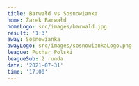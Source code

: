 ```yaml
---
title: Barwałd vs Sosnowianka
home: Żarek Barwałd
homeLogo: src/images/barwald.jpg
result: '1:3'
away: Sosnowianka
awayLogo: src/images/sosnowiankaLogo.png
league: Puchar Polski
leagueSub: 2 runda
date: '2021-07-31'
time: '17:00'
---
```

